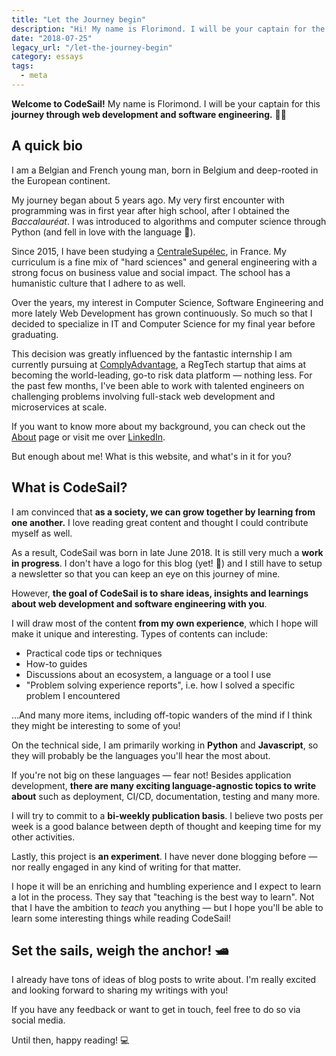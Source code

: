 ```yaml
---
title: "Let the Journey begin"
description: "Hi! My name is Florimond. I will be your captain for the length of this journey. 👨‍✈️"
date: "2018-07-25"
legacy_url: "/let-the-journey-begin"
category: essays
tags:
  - meta
---
```


**Welcome to CodeSail!** My name is Florimond. I will be your captain for this **journey through web development and software engineering.** 👨‍✈️

## A quick bio

I am a Belgian and French young man, born in Belgium and deep-rooted in the European continent.

My journey began about 5 years ago. My very first encounter with programming was in first year after high school, after I obtained the _Baccalauréat_. I was introduced to algorithms and computer science through Python (and fell in love with the language 🐍).

Since 2015, I have been studying a [CentraleSupélec](http://www.centralesupelec.fr/en), in France. My curriculum is a fine mix of "hard sciences" and general engineering with a strong focus on business value and social impact. The school has a humanistic culture that I adhere to as well.

Over the years, my interest in Computer Science, Software Engineering and more lately Web Development has grown continuously. So much so that I decided to specialize in IT and Computer Science for my final year before graduating.

This decision was greatly influenced by the fantastic internship I am currently pursuing at [ComplyAdvantage](https://complyadvantage.com), a RegTech startup that aims at becoming the world-leading, go-to risk data platform — nothing less. For the past few months, I've been able to work with talented engineers on challenging problems involving full-stack web development and microservices at scale.

If you want to know more about my background, you can check out the [About](https://www.florimondmanca.com/about) page or visit me over [LinkedIn](https://www.linkedin.com/in/florimondmanca).

But enough about me! What is this website, and what's in it for you?

## What is CodeSail?

I am convinced that **as a society, we can grow together by learning from one another.** I love reading great content and thought I could contribute myself as well.

As a result, CodeSail was born in late June 2018. It is still very much a **work in progress**. I don't have a logo for this blog (yet! 🧐) and I still have to setup a newsletter so that you can keep an eye on this journey of mine.

However, **the goal of CodeSail is to share ideas, insights and learnings about web development and software engineering with you**.

I will draw most of the content **from my own experience**, which I hope will make it unique and interesting. Types of contents can include:

- Practical code tips or techniques
- How-to guides
- Discussions about an ecosystem, a language or a tool I use
- "Problem solving experience reports", i.e. how I solved a specific problem I encountered

…And many more items, including off-topic wanders of the mind if I think they might be interesting to some of you!

On the technical side, I am primarily working in **Python** and **Javascript**, so they will probably be the languages you'll hear the most about.

If you're not big on these languages — fear not! Besides application development, **there are many exciting language-agnostic topics to write about** such as deployment, CI/CD, documentation, testing and many more.

I will try to commit to a **bi-weekly publication basis**. I believe two posts per week is a good balance between depth of thought and keeping time for my other activities.

Lastly, this project is **an experiment**. I have never done blogging before — nor really engaged in any kind of writing for that matter.

I hope it will be an enriching and humbling experience and I expect to learn a lot in the process. They say that "teaching is the best way to learn". Not that I have the ambition to _teach_ you anything — but I hope you'll be able to learn some interesting things while reading CodeSail!

## Set the sails, weigh the anchor! 🛥

I already have tons of ideas of blog posts to write about. I'm really excited and looking forward to sharing my writings with you!

If you have any feedback or want to get in touch, feel free to do so via social media.

Until then, happy reading! 💻
